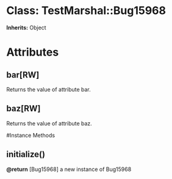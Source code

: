 # Class: TestMarshal::Bug15968
**Inherits:** Object
    



# Attributes
## bar[RW] [](#attribute-i-bar)
Returns the value of attribute bar.

## baz[RW] [](#attribute-i-baz)
Returns the value of attribute baz.


#Instance Methods
## initialize() [](#method-i-initialize)

**@return** [Bug15968] a new instance of Bug15968

